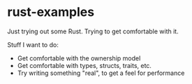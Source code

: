 # rust-examples

Just trying out some Rust. Trying to get comfortable with it.

Stuff I want to do:

* Get comfortable with the ownership model
* Get comfortable with types, structs, traits, etc.
* Try writing something "real", to get a feel for performance
